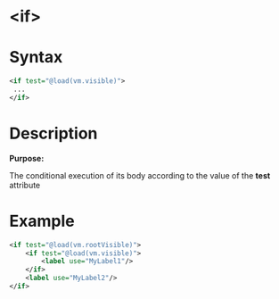 # &lt;if>
# Syntax
```xml
<if test="@load(vm.visible)">
 ...
</if>
```

# Description
**Purpose:**

The conditional execution of its body according to the value of the **test** attribute


# Example
```xml
<if test="@load(vm.rootVisible)">
	<if test="@load(vm.visible)">
		<label use="MyLabel1"/>
	</if>
	<label use="MyLabel2"/>
</if>
```
